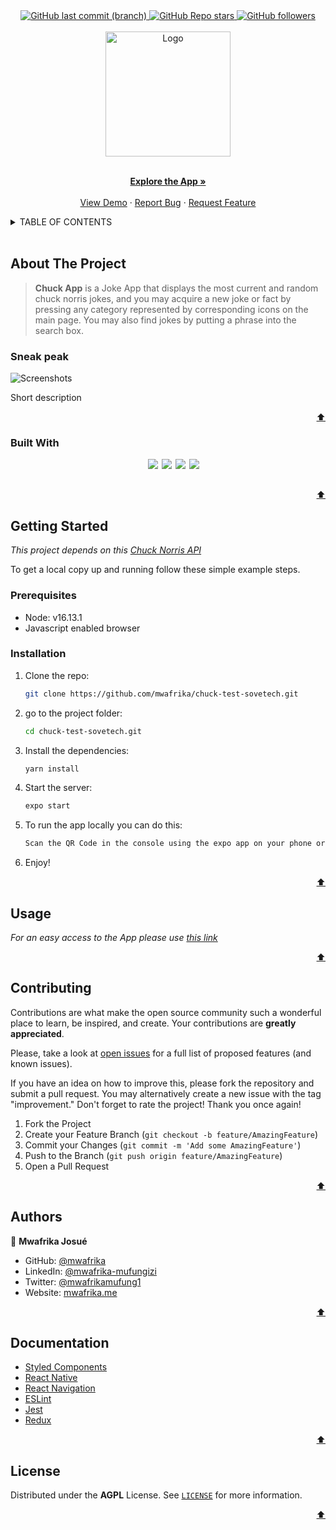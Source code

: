 <div id="top" align="center">
  <a href="https://github.com/mwafrika/chuck-test-sovetech">
    <img alt="GitHub last commit (branch)" src="https://img.shields.io/github/last-commit/mwafrika/chuck-test-sovetech/master?color=blue&style=flat-square">
  </a>
  <a href="https://github.com/mwafrika/chuck-test-sovetech">
    <img alt="GitHub Repo stars" src="https://img.shields.io/github/stars/mwafrika/chuck-test-sovetech?color=green&label=%E2%98%85%20stars%20&style=flat-square">
  </a>
  <a href="https://github.com/mwafrika">
    <img alt="GitHub followers" src="https://img.shields.io/github/followers/mwafrika?color=yellow&logo=github&style=flat-square">
  </a>
</div>

<br />

<div id="header" align="center">
  <a href="#">
    <img src="https://fac.img.pmdstatic.net/fit/http.3A.2F.2Fprd2-bone-image.2Es3-website-eu-west-1.2Eamazonaws.2Ecom.2Fprismamedia_people.2F2017.2F12.2F07.2F4cff230b-512f-4b1d-abbb-90bf253fa9f2.2Ejpeg/345x258/quality/80/crop-from/center/chuck-norris.jpeg" alt="Logo" width="200" height="200">
  </a>
  <p align="center">
    <br />
    <a href="#"><strong>Explore the App »</strong></a>
    <br />
    <br />
    <a href="https://res.cloudinary.com/ujuzi/video/upload/v1659475337/videos/XRecorder_Edited_02082022_225850_r5ujnr.mp4">View Demo</a>
    ·
    <a href="https://github.com/mwafrika/chuck-test-sovetech.git">Report Bug</a>
    ·
    <a href="https://github.com/mwafrika/chuck-test-sovetech.git/issues">Request Feature</a>
  </p>
</div>

<!-- TABLE OF CONTENTS -->
<details>
  <summary>TABLE OF CONTENTS</summary>
  <ol>
    <li>
      <a href="#about-the-project">About The Project</a>
      <ul>
        <li><a href="#Sneak peak">Sneak peak</a></li>
        <li><a href="#built-with">Built With</a></li>
      </ul>
    </li>
    <li>
      <a href="#getting-started">Getting Started</a>
      <ul>
        <li><a href="#prerequisites">Prerequisites</a></li>
        <li><a href="#installation">Installation</a></li>
      </ul>
    </li>
    <li><a href="#usage">Usage</a></li>
    <li><a href="#contributing">Contributing</a></li>
    <li><a href="#authors">Author</a></li>
    <li><a href="#acknowledgments">Documentation</a></li>
    <li><a href="#license">License</a></li>
  </ol>
</details>

<br />

<!-- ABOUT THE PROJECT -->

## About The Project

> **Chuck App** is a Joke App that displays the most current and random chuck norris jokes, and you may acquire a new joke or fact by pressing any category represented by corresponding icons on the main page. You may also find jokes by putting a phrase into the search box.

### Sneak peak

<img alt="Screenshots" src="#">
<p>Short description</p>
<p align="right"><a href="#top">⬆️</a></p>

### Built With

<ul style="display: flex; gap: 6px; justify-content: center">
<img src="https://img.shields.io/badge/react-%2320232a.svg?style=for-the-badge&logo=react&logoColor=%2361DAFB"/>
<img src="https://img.shields.io/badge/redux-%23593d88.svg?style=for-the-badge&logo=redux&logoColor=white"/>
<img src="https://img.shields.io/badge/React_Router-CA4245?style=for-the-badge&logo=react-router&logoColor=white"/>
<img src="https://img.shields.io/badge/tailwindcss-%2338B2AC.svg?style=for-the-badge&logo=tailwind-css&logoColor=white"/>
<br></br>
</ul>

<p align="right"><a href="#top">⬆️</a></p>

<!-- GETTING STARTED -->

## Getting Started

_This project depends on this [Chuck Norris API](https://api.chucknorris.io/)_

To get a local copy up and running follow these simple example steps.

### Prerequisites

- Node: v16.13.1
- Javascript enabled browser

### Installation

1. Clone the repo:
   ```sh
   git clone https://github.com/mwafrika/chuck-test-sovetech.git
   ```
2. go to the project folder:

   ```sh
   cd chuck-test-sovetech.git
   ```

3. Install the dependencies:

   ```sh
   yarn install
   ```

4. Start the server:

   ```sh
   expo start
   ```

5. To run the app locally you can do this:

   ```sh
   Scan the QR Code in the console using the expo app on your phone or your can use an android simulator on your computer if you have one.
   ```

6. Enjoy!

<p align="right"><a href="#top">⬆️</a></p>

<!-- USAGE EXAMPLES -->

## Usage

_For an easy access to the App please use [this link](#)_

<p align="right"><a href="#top">⬆️</a></p>

<!-- CONTRIBUTING -->

## Contributing

Contributions are what make the open source community such a wonderful place to learn, be inspired, and create. Your contributions are **greatly appreciated**.

Please, take a look at [open issues](https://github.com/mwafrika/chuck-test-sovetech/issues) for a full list of proposed features (and known issues).

If you have an idea on how to improve this, please fork the repository and submit a pull request. You may alternatively create a new issue with the tag "improvement."
Don't forget to rate the project! Thank you once again!

1. Fork the Project
2. Create your Feature Branch (`git checkout -b feature/AmazingFeature`)
3. Commit your Changes (`git commit -m 'Add some AmazingFeature'`)
4. Push to the Branch (`git push origin feature/AmazingFeature`)
5. Open a Pull Request

<p align="right"><a href="#top">⬆️</a></p>

<!-- AUTHORS -->

## Authors

👤 **Mwafrika Josué**

- GitHub: [@mwafrika](https://github.com/mwafrika)
- LinkedIn: [@mwafrika-mufungizi](https://linkedin.com/in/mwafrika-mufungizi)
- Twitter: [@mwafrikamufung1](https://twitter.com/mwafrikamufung1)
- Website: [mwafrika.me](https://mwafrika-portfolio-app.herokuapp.com/)

<p align="right"><a href="#top">⬆️</a></p>

<!-- ACKNOWLEDGMENTS -->

## Documentation

- [Styled Components](https://www.styled-components.com/)
- [React Native](https://reactnative.dev/)
- [React Navigation](https://reactnavigation.org/)
- [ESLint](https://eslint.org/)
- [Jest](https://jestjs.io/)
- [Redux](https://redux.js.org/)

<p align="right"><a href="#top">⬆️</a></p>

<!-- LICENSE -->

## License

Distributed under the **AGPL** License. See [`LICENSE`](./LICENSE) for more information.

<p align="right"><a href="#top">⬆️</a></p>
